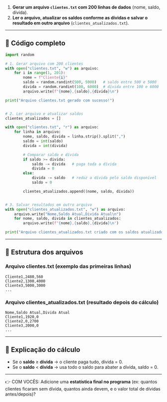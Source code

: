 1. **Gerar um arquivo `clientes.txt` com 200 linhas de dados** (nome, saldo, dívida).
2. **Ler o arquivo, atualizar os saldos conforme as dívidas e salvar o resultado em outro arquivo** (`clientes_atualizados.txt`).

---

## 📝 Código completo

```python
import random

# 1. Gerar arquivo com 200 clientes
with open("clientes.txt", "w") as arquivo:
    for i in range(1, 201):
        nome = f"Cliente{i}"
        saldo = random.randint(500, 5000)   # saldo entre 500 e 5000
        divida = random.randint(100, 6000)  # dívida entre 100 e 6000
        arquivo.write(f"{nome},{saldo},{divida}\n")

print("Arquivo clientes.txt gerado com sucesso!")


# 2. Ler arquivo e atualizar saldos
clientes_atualizados = []

with open("clientes.txt", "r") as arquivo:
    for linha in arquivo:
        nome, saldo, divida = linha.strip().split(",")
        saldo = int(saldo)
        divida = int(divida)

        # Comparar saldo e dívida
        if saldo >= divida:
            saldo -= divida   # paga toda a dívida
            divida = 0
        else:
            divida -= saldo   # reduz a dívida pelo saldo disponível
            saldo = 0

        clientes_atualizados.append((nome, saldo, divida))


# 3. Salvar resultados em outro arquivo
with open("clientes_atualizados.txt", "w") as arquivo:
    arquivo.write("Nome,Saldo Atual,Divida Atual\n")
    for nome, saldo, divida in clientes_atualizados:
        arquivo.write(f"{nome},{saldo},{divida}\n")

print("Arquivo clientes_atualizados.txt criado com os saldos atualizados!")
```

---

## 📂 Estrutura dos arquivos

### Arquivo **clientes.txt** (exemplo das primeiras linhas)

```
Cliente1,2480,560
Cliente2,1300,4000
Cliente3,5000,3000
...
```

### Arquivo **clientes\_atualizados.txt** (resultado depois do cálculo)

```
Nome,Saldo Atual,Divida Atual
Cliente1,1920,0
Cliente2,0,2700
Cliente3,2000,0
...
```

---

## 🔎 Explicação do cálculo

* Se o **saldo** ≥ **dívida** → o cliente paga tudo, dívida = 0.
* Se o **saldo** < **dívida** → usa todo o saldo para abater a dívida, saldo = 0.

---

👉 COM VOCÊS: Adicione uma **estatística final no programa** (ex: quantos clientes ficaram sem dívida, quantos ainda devem, e o valor total de dívidas antes/depois)?
